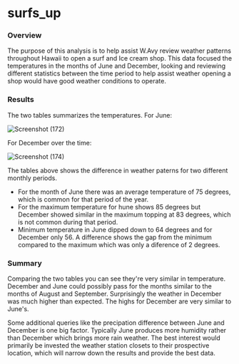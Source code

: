 # surfs_up
### Overview
The purpose of this analysis is to help assist W.Avy review weather patterns throughout Hawaii to open a surf and Ice cream shop. This data focused the temperatures in the months of June and December, looking and reviewing different statistics between the time period to help assist weather opening a shop would have good weather conditions to operate. 

### Results
The two tables summarizes the temperatures. For June:


![Screenshot (172)](https://user-images.githubusercontent.com/64110317/132143062-b84c222e-c2a2-4e61-8a93-dda09ae16f53.png)

For December over the time:


![Screenshot (174)](https://user-images.githubusercontent.com/64110317/132143124-5253c506-9a4f-4841-a799-a65931f92ed0.png)


The tables above shows the difference in weather paterns for two different monthly periods. 

* For the month of June there was an average temperature of 75 degrees, which is common for that period of the year.
* For the maximum temperature for hune shows 85 degrees but December showed similar in the maximum topping at 83 degrees, which is not common during that period.
* Minimum temperature in June dipped down to 64 degrees and for December only 56. A difference shows the gap from the minimum compared to the maximum which was only a diference of 2 degrees. 

### Summary 
Comparing the two tables you can see they're very similar in temperature. December and June could possibly pass for the months similar to the months of August and September. Surprisingly the weather in December was much higher than expected. The highs for December are very similar to June's. 

Some additional queries like the precipation difference between June and December is one big factor. Typically June produces more humidity rather than December which brings more rain weather. The best interest would primarily be invested the weather station closets to their prospective location, which will narrow down the results and provide the best data. 
